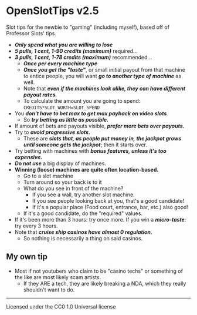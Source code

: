 # OpenSlotTips v2.5
Slot tips for the newbie to "gaming" (including myself), based off of Professor Slots' tips.


* ***Only spend what you are willing to lose***
* ***5 pulls, 1 cent, 1-90 credits (maximum)*** required... 
* ***3 pulls, 1 cent, 1-78 credits (maximum)*** recommended... 
	* ***Once per every machine type***
	* ***Once you get the "taste"***, or small initial payout from that machine to entice people, you will want ***go to another type of machine*** as well.
	* Note that ***even if the machines look alike, they can have different payout rates.***
  * To calculate the amount you are going to spend: `CREDITS*SLOT_WORTH=SLOT_SPEND`
* You ***don't have to bet max to get max payback on video slots***
	* So ***try betting as little as possible.***
* If amount of bets and payouts visible, ***prefer more bets over payouts.***
* Try to ***avoid progressive slots.***
  * These are ***slots that, as people put money in, the jackpot grows until someone gets the jackpot***; then it starts over.
* Try betting with machines with ***bonus features, unless it's too expensive.***
* ***Do not use*** a big display of machines.
* **Winning (loose) machines are quite often location-based.**
	* Go to a slot machine
	* Turn around so your back is to it
	* What do you see in front of the machine?
		* If you see a wall, try another slot machine.
		* If you see people looking back at you, that's a good candidate!
		* If it's a popular place (Food court, entrance, bar, etc.) also good!
	* If it's a good candidate, do the "required" values. 
* If it's been more than 3 hours: try once more. If you win a ***micro-taste***: try every 3 hours.
* Note that ***cruise ship casinos have almost 0 regulation.***
	* So nothing is necessarily a thing on said casinos.

## My own tip

* Most if not youtubers who claim to be "casino techs" or something of the like are most likely scam artists.
	* If they ARE a tech, they are likely breaking a NDA, which they really shouldn't want to do.

- - - -

Licensed under the CC0 1.0 Universal license
